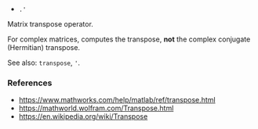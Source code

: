* `.'`

Matrix transpose operator.

For complex matrices, computes the transpose, **not** the complex
conjugate (Hermitian) transpose.

See also: `transpose`, `'`.

### References

* https://www.mathworks.com/help/matlab/ref/transpose.html
* https://mathworld.wolfram.com/Transpose.html
* https://en.wikipedia.org/wiki/Transpose
